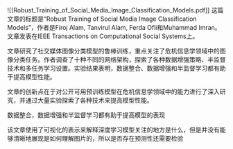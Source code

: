 ![[Robust_Training_of_Social_Media_Image_Classification_Models.pdf]]
这篇文章的标题是“Robust Training of Social Media Image Classification Models”，作者是Firoj Alam, Tanvirul Alam, Ferda Ofli和Muhammad Imran。文章发表在IEEE Transactions on Computational Social Systems上。

文章研究了社交媒体图像分类模型的鲁棒训练，重点关注了危机信息学领域中的图像分类任务。作者调查了十种不同的网络架构，探索了各种数据增强策略、半监督技术和多任务学习设置。实验结果表明，数据整合、数据增强和半监督学习都有助于提高模型性能。

文章的创新点在于对公开可用预训练模型在危机信息学领域中的能力进行了深入研究，并通过大量实验探索了各种技术来提高模型性能。

数据整合，数据增强和半监督学习都有助于提高模型的表现

该文章使用了可视化的表示来解释深度学习模型关注的地方是什么，但是并没有能够清晰地展现是如何理解图片的，所以是否存在预测性还需要检验
